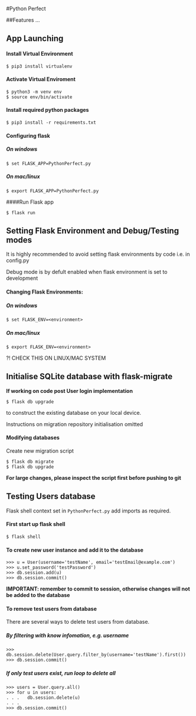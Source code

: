 #Python Perfect

##Features
...
## App Launching
#### Install Virtual Environment
```shell
$ pip3 install virtualenv
```
#### Activate Virtual Enviroment
```shell
$ python3 -m venv env
$ source env/bin/activate
```


#### Install required python packages


```shell
$ pip3 install -r requirements.txt
```

#### Configuring flask

##### On windows

```shell
$ set FLASK_APP=PythonPerfect.py
```


##### On mac/linux
```shell
$ export FLASK_APP=PythonPerfect.py
```
####Run Flask app
```shell
$ flask run
```
## Setting Flask Environment and Debug/Testing modes
It is highly recommended to avoid setting flask environments by code
i.e. in config.py

Debug mode is by defult enabled when flask environment is set to development
#### Changing Flask Environments:
##### On windows
```shell
$ set FLASK_ENV=<environment>
```
##### On mac/linux
```shell
$ export FLASK_ENV=<environment>
```  
?! CHECK THIS ON LINUX/MAC SYSTEM

## Initialise SQLite database with flask-migrate

**If working on code post User login implementation**

```shell
$ flask db upgrade
```

to construct the existing database on your local device.

Instructions on migration repository initialisation omitted
#### Modifying databases
Create new migration script

```shell
$ flask db migrate
$ flask db upgrade 
```


**For large changes, please inspect the script first before pushing to git**

## Testing Users database
Flask shell context set in `PythonPerfect.py` add imports as required.

#### First start up flask shell

```shell
$ flask shell
```

#### To create new user instance and add it to the database

	>>> u = User(username='testName', email='testEmail@example.com')
	>>> u.set_password('testPassword')
	>>> db.session.add(u)
	>>> db.session.commit()

**IMPORTANT: remember to commit to session, otherwise changes will not be added to the database**

#### To remove test users from database

There are several ways to delete test users from database.

##### By filtering with know infomation, e.g. username

	>>> db.session.delete(User.query.filter_by(username='testName').first())
	>>> db.session.commit()

##### If only test users exist, run loop to delete all

```shell
>>> users = User.query.all()
>>> for u in users:
. . .   db.session.delete(u)
. . .
>>> db.session.commit()
```




